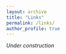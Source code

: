 ```yaml
---
layout: archive
title: "Links"
permalink: /links/
author_profile: true
---
```

<style> body {text-align: justify} </style> <!-- Justify text. -->

*Under construction*
